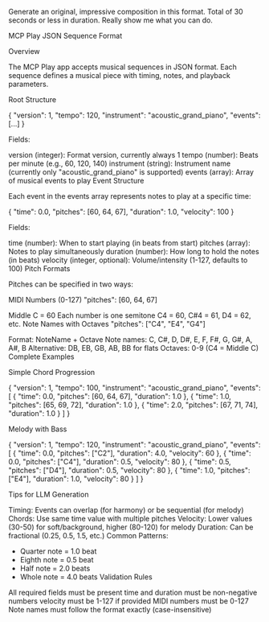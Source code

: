 Generate an original, impressive composition in this format.  Total of 30 seconds or less in duration.  Really show me what you can do.


MCP Play JSON Sequence Format

Overview

The MCP Play app accepts musical sequences in JSON format. Each sequence defines a musical piece with
timing, notes, and playback parameters.

Root Structure

{
"version": 1,
"tempo": 120,
"instrument": "acoustic_grand_piano",
"events": [...]
}

Fields:

version (integer): Format version, currently always 1
tempo (number): Beats per minute (e.g., 60, 120, 140)
instrument (string): Instrument name (currently only "acoustic_grand_piano" is supported)
events (array): Array of musical events to play
Event Structure

Each event in the events array represents notes to play at a specific time:

{
"time": 0.0,
"pitches": [60, 64, 67],
"duration": 1.0,
"velocity": 100
}

Fields:

time (number): When to start playing (in beats from start)
pitches (array): Notes to play simultaneously
duration (number): How long to hold the notes (in beats)
velocity (integer, optional): Volume/intensity (1-127, defaults to 100)
Pitch Formats

Pitches can be specified in two ways:

MIDI Numbers (0-127)
"pitches": [60, 64, 67]

Middle C = 60
Each number is one semitone
C4 = 60, C#4 = 61, D4 = 62, etc.
Note Names with Octaves
"pitches": ["C4", "E4", "G4"]

Format: NoteName + Octave
Note names: C, C#, D, D#, E, F, F#, G, G#, A, A#, B
Alternative: DB, EB, GB, AB, BB for flats
Octaves: 0-9 (C4 = Middle C)
Complete Examples

Simple Chord Progression

{
"version": 1,
"tempo": 100,
"instrument": "acoustic_grand_piano",
"events": [
{ "time": 0.0, "pitches": [60, 64, 67], "duration": 1.0 },
{ "time": 1.0, "pitches": [65, 69, 72], "duration": 1.0 },
{ "time": 2.0, "pitches": [67, 71, 74], "duration": 1.0 }
]
}

Melody with Bass

{
"version": 1,
"tempo": 120,
"instrument": "acoustic_grand_piano",
"events": [
{ "time": 0.0, "pitches": ["C2"], "duration": 4.0, "velocity": 60 },
{ "time": 0.0, "pitches": ["C4"], "duration": 0.5, "velocity": 80 },
{ "time": 0.5, "pitches": ["D4"], "duration": 0.5, "velocity": 80 },
{ "time": 1.0, "pitches": ["E4"], "duration": 1.0, "velocity": 80 }
]
}

Tips for LLM Generation

Timing: Events can overlap (for harmony) or be sequential (for melody)
Chords: Use same time value with multiple pitches
Velocity: Lower values (30-50) for soft/background, higher (80-120) for melody
Duration: Can be fractional (0.25, 0.5, 1.5, etc.)
Common Patterns:
- Quarter note = 1.0 beat
- Eighth note = 0.5 beat
- Half note = 2.0 beats
- Whole note = 4.0 beats
Validation Rules

All required fields must be present
time and duration must be non-negative numbers
velocity must be 1-127 if provided
MIDI numbers must be 0-127
Note names must follow the format exactly (case-insensitive)